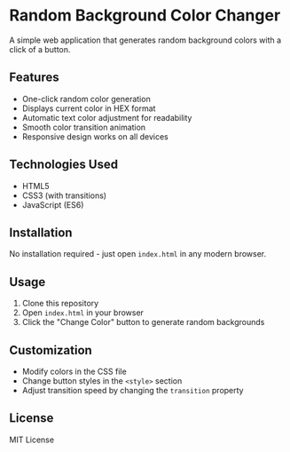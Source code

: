 # Random Background Color Changer

A simple web application that generates random background colors with a click of a button.

## Features
- One-click random color generation
- Displays current color in HEX format
- Automatic text color adjustment for readability
- Smooth color transition animation
- Responsive design works on all devices

## Technologies Used
- HTML5
- CSS3 (with transitions)
- JavaScript (ES6)

## Installation
No installation required - just open `index.html` in any modern browser.

## Usage
1. Clone this repository
2. Open `index.html` in your browser
3. Click the "Change Color" button to generate random backgrounds

## Customization
- Modify colors in the CSS file
- Change button styles in the `<style>` section
- Adjust transition speed by changing the `transition` property

## License
MIT License
